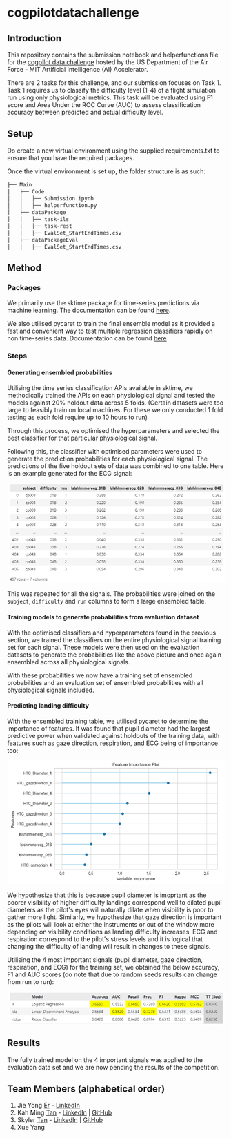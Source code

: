 # cogpilotdatachallenge
## Introduction
This repository contains the submission notebook and helperfunctions file for the [cogpilot data challenge](http://pilotperformance.mit.edu/cogpilot-data-challenge-20-description) hosted by the US Department of the Air Force - MIT Artificial Intelligence (AI) Accelerator.

There are 2 tasks for this challenge, and our submission focuses on Task 1. Task 1 requires us to classify the difficulty level (1-4) of a flight simulation run using only physiological metrics. This task will be evaluated using F1 score and Area Under the ROC Curve (AUC) to assess classification accuracy between predicted and actual difficulty level.

## Setup
Do create a new virtual environment using the supplied requirements.txt to ensure that you have the required packages.

Once the virtual environment is set up, the folder structure is as such:
```
├── Main
│   ├── Code
│   │   ├── Submission.ipynb
│   │   ├── helperfunction.py
│   ├── dataPackage
│   │   ├── task-ils
│   │   ├── task-rest
│   │   ├── EvalSet_StartEndTimes.csv
│   ├── dataPackageEval
│   │   ├── EvalSet_StartEndTimes.csv
```

## Method
### Packages
We primarily use the sktime package for time-series predictions via machine learning. The documentation can be found [here](https://www.sktime.net/en/latest/index.html).

We also utilised pycaret to train the final ensemble model as it provided a fast and convenient way to test multiple regression classifiers rapidly on non time-series data. Documentation can be found [here](https://pycaret.gitbook.io/docs/)

### Steps
#### Generating ensembled probabilities
Utilising the time series classification APIs available in sktime, we methodically trained the APIs on each physiological signal and tested the models against 20% holdout data across 5 folds. (Certain datasets were too large to feasibly train on local machines. For these we only conducted 1 fold testing as each fold require up to 10 hours to run)

Through this process, we optimised the hyperparameters and selected the best classifier for that particular physiological signal.

Following this, the classifier with optimised parameters were used to generate the prediction probabilities for each physiological signal. The predictions of the five holdout sets of data was combined to one table. Here is an example generated for the ECG signal:

![pred_proba](https://github.com/skulu/cogpilotdatachallenge/blob/main/readme_pics/prediction_probabilities.png)

This was repeated for all the signals. The probabilities were joined on the `subject`, `difficulty` and `run` columns to form a large ensembled table.

#### Training models to generate probabilities from evaluation dataset
With the optimised classifiers and hyperparameters found in the previous section, we trained the classifiers on the entire physiological signal training set for each signal. These models were then used on the evaluation datasets to generate the probabilities like the above picture and once again ensembled across all physiological signals.

With these probabilities we now have a training set of ensembled probabilities and an evaluation set of ensembled probabilities with all physiological signals included.

#### Predicting landing difficulty
With the ensembled training table, we utilised pycaret to determine the importance of features. It was found that pupil diameter had the largest predictive power when validated against holdouts of the training data, with features such as gaze direction, respiration, and ECG being of importance too:

![feature importance](https://github.com/skulu/cogpilotdatachallenge/blob/main/readme_pics/feature_importance.png)

We hypothesize that this is because pupil diameter is imoprtant as the poorer visibility of higher difficulty landings correspond well to dilated pupil diameters as the pilot's eyes will naturally dilate when visibility is poor to gather more light. Similarly, we hypothesize that gaze direction is important as the pilots will look at either the instruments or out of the window more depending on visibility conditions as landing difficulty increases. ECG and respiration correspond to the pilot's stress levels and it is logical that changing the difficulty of landing will result in changes to these signals.

Utilising the 4 most important signals (pupil diameter, gaze direction, respiration, and ECG) for the training set, we obtained the below accuracy, F1 and AUC scores (do note that due to random seeds results can change from run to run):

![classifier metrics](https://github.com/skulu/cogpilotdatachallenge/blob/main/readme_pics/classifier_metrics.png)

## Results
The fully trained model on the 4 important signals was applied to the evaluation data set and we are now pending the results of the competition.

## Team Members (alphabetical order)
1. Jie Yong <ins>Er</ins> - [LinkedIn](https://www.linkedin.com/in/erjieyong/)
2. Kah Ming <ins>Tan</ins> - [LinkedIn](https://www.linkedin.com/in/tankahming/) | [GitHub](https://github.com/kmt112)
3. Skyler <ins>Tan</ins> - [LinkedIn](https://www.linkedin.com/in/skyler-tan/) | [GitHub](https://github.com/skulu)
4. Xue Yang
